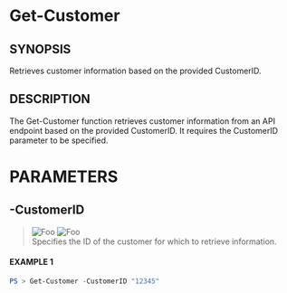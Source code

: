 # Get-Customer
## SYNOPSIS
Retrieves customer information based on the provided CustomerID.
## DESCRIPTION
The Get-Customer function retrieves customer information from an API endpoint based on the provided CustomerID. It requires the CustomerID parameter to be specified.
# PARAMETERS

## **-CustomerID**
> ![Foo](https://img.shields.io/badge/Type-String-Blue?) ![Foo](https://img.shields.io/badge/Mandatory-TRUE-Red?) \
Specifies the ID of the customer for which to retrieve information.

 #### EXAMPLE 1
```powershell
PS > Get-Customer -CustomerID "12345"
```

